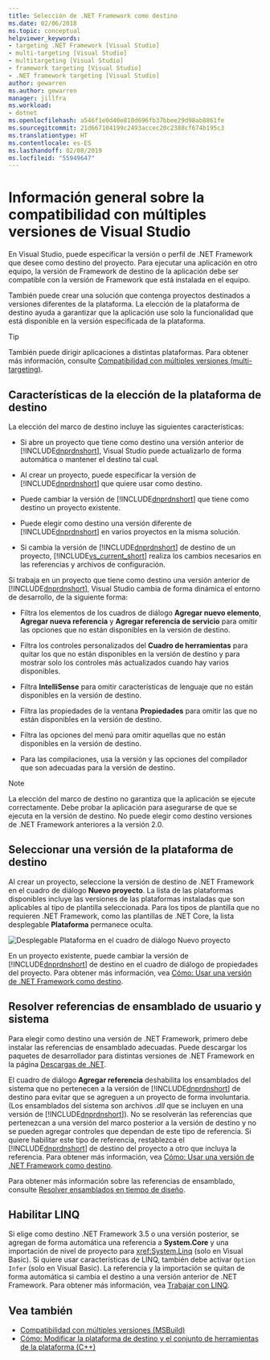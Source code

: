 ```yaml
---
title: Selección de .NET Framework como destino
ms.date: 02/06/2018
ms.topic: conceptual
helpviewer_keywords:
- targeting .NET Framework [Visual Studio]
- multi-targeting [Visual Studio]
- multitargeting [Visual Studio]
- framework targeting [Visual Studio]
- .NET framework targeting [Visual Studio]
author: gewarren
ms.author: gewarren
manager: jillfra
ms.workload:
- dotnet
ms.openlocfilehash: a546f1e0d40e810d696fb37bbee29d98ab8861fe
ms.sourcegitcommit: 21d667104199c2493accec20c2388cf674b195c3
ms.translationtype: HT
ms.contentlocale: es-ES
ms.lasthandoff: 02/08/2019
ms.locfileid: "55949647"
---
```

# <a name="visual-studio-multi-targeting-overview"></a>Información general sobre la compatibilidad con múltiples versiones de Visual Studio

En Visual Studio, puede especificar la versión o perfil de .NET Framework que desee como destino del proyecto. Para ejecutar una aplicación en otro equipo, la versión de Framework de destino de la aplicación debe ser compatible con la versión de Framework que está instalada en el equipo.

También puede crear una solución que contenga proyectos destinados a versiones diferentes de la plataforma. La elección de la plataforma de destino ayuda a garantizar que la aplicación use solo la funcionalidad que está disponible en la versión especificada de la plataforma.

> [!TIP]
> También puede dirigir aplicaciones a distintas plataformas. Para obtener más información, consulte [Compatibilidad con múltiples versiones (multi-targeting)](../msbuild/msbuild-multitargeting-overview.md).

## <a name="framework-targeting-features"></a>Características de la elección de la plataforma de destino

La elección del marco de destino incluye las siguientes características:

- Si abre un proyecto que tiene como destino una versión anterior de [!INCLUDE[dnprdnshort](../code-quality/includes/dnprdnshort_md.md)], Visual Studio puede actualizarlo de forma automática o mantener el destino tal cual.

- Al crear un proyecto, puede especificar la versión de [!INCLUDE[dnprdnshort](../code-quality/includes/dnprdnshort_md.md)] que quiere usar como destino.

- Puede cambiar la versión de [!INCLUDE[dnprdnshort](../code-quality/includes/dnprdnshort_md.md)] que tiene como destino un proyecto existente.

- Puede elegir como destino una versión diferente de [!INCLUDE[dnprdnshort](../code-quality/includes/dnprdnshort_md.md)] en varios proyectos en la misma solución.

- Si cambia la versión de [!INCLUDE[dnprdnshort](../code-quality/includes/dnprdnshort_md.md)] de destino de un proyecto, [!INCLUDE[vs_current_short](../code-quality/includes/vs_current_short_md.md)] realiza los cambios necesarios en las referencias y archivos de configuración.

Si trabaja en un proyecto que tiene como destino una versión anterior de [!INCLUDE[dnprdnshort](../code-quality/includes/dnprdnshort_md.md)], Visual Studio cambia de forma dinámica el entorno de desarrollo, de la siguiente forma:

- Filtra los elementos de los cuadros de diálogo **Agregar nuevo elemento**, **Agregar nueva referencia** y **Agregar referencia de servicio** para omitir las opciones que no están disponibles en la versión de destino.

- Filtra los controles personalizados del **Cuadro de herramientas** para quitar los que no están disponibles en la versión de destino y para mostrar solo los controles más actualizados cuando hay varios disponibles.

- Filtra **IntelliSense** para omitir características de lenguaje que no están disponibles en la versión de destino.

- Filtra las propiedades de la ventana **Propiedades** para omitir las que no están disponibles en la versión de destino.

- Filtra las opciones del menú para omitir aquellas que no están disponibles en la versión de destino.

- Para las compilaciones, usa la versión y las opciones del compilador que son adecuadas para la versión de destino.

> [!NOTE]
> La elección del marco de destino no garantiza que la aplicación se ejecute correctamente. Debe probar la aplicación para asegurarse de que se ejecuta en la versión de destino. No puede elegir como destino versiones de .NET Framework anteriores a la versión 2.0.

## <a name="select-a-target-framework-version"></a>Seleccionar una versión de la plataforma de destino

Al crear un proyecto, seleccione la versión de destino de .NET Framework en el cuadro de diálogo **Nuevo proyecto**. La lista de las plataformas disponibles incluye las versiones de las plataformas instaladas que son aplicables al tipo de plantilla seleccionada. Para los tipos de plantilla que no requieren .NET Framework, como las plantillas de .NET Core, la lista desplegable **Plataforma** permanece oculta.

![Desplegable Plataforma en el cuadro de diálogo Nuevo proyecto](media/vside-newproject-framework.png)

En un proyecto existente, puede cambiar la versión de [!INCLUDE[dnprdnshort](../code-quality/includes/dnprdnshort_md.md)] de destino en el cuadro de diálogo de propiedades del proyecto. Para obtener más información, vea [Cómo: Usar una versión de .NET Framework como destino](../ide/how-to-target-a-version-of-the-dotnet-framework.md).

## <a name="resolve-system-and-user-assembly-references"></a>Resolver referencias de ensamblado de usuario y sistema

Para elegir como destino una versión de .NET Framework, primero debe instalar las referencias de ensamblado adecuadas. Puede descargar los paquetes de desarrollador para distintas versiones de .NET Framework en la página [Descargas de .NET](https://www.microsoft.com/net/download/windows).

El cuadro de diálogo **Agregar referencia** deshabilita los ensamblados del sistema que no pertenecen a la versión de [!INCLUDE[dnprdnshort](../code-quality/includes/dnprdnshort_md.md)] de destino para evitar que se agreguen a un proyecto de forma involuntaria. (Los ensamblados del sistema son archivos *.dll* que se incluyen en una versión de [!INCLUDE[dnprdnshort](../code-quality/includes/dnprdnshort_md.md)]). No se resolverán las referencias que pertenezcan a una versión del marco posterior a la versión de destino y no se pueden agregar controles que dependan de este tipo de referencia. Si quiere habilitar este tipo de referencia, restablezca el [!INCLUDE[dnprdnshort](../code-quality/includes/dnprdnshort_md.md)] de destino del proyecto a otro que incluya la referencia.  Para obtener más información, vea [Cómo: Usar una versión de .NET Framework como destino](../ide/how-to-target-a-version-of-the-dotnet-framework.md).

Para obtener más información sobre las referencias de ensamblado, consulte [Resolver ensamblados en tiempo de diseño](../msbuild/resolving-assemblies-at-design-time.md).

## <a name="enable-linq"></a>Habilitar LINQ

Si elige como destino .NET Framework 3.5 o una versión posterior, se agregan de forma automática una referencia a **System.Core** y una importación de nivel de proyecto para <xref:System.Linq> (solo en Visual Basic). Si quiere usar características de LINQ, también debe activar `Option Infer` (solo en Visual Basic). La referencia y la importación se quitan de forma automática si cambia el destino a una versión anterior de .NET Framework. Para obtener más información, vea [Trabajar con LINQ](/dotnet/csharp/tutorials/working-with-linq).

## <a name="see-also"></a>Vea también

- [Compatibilidad con múltiples versiones (MSBuild)](../msbuild/msbuild-multitargeting-overview.md)
- [Cómo: Modificar la plataforma de destino y el conjunto de herramientas de la plataforma (C++)](/cpp/build/how-to-modify-the-target-framework-and-platform-toolset)